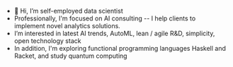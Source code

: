 - 👋 Hi, I’m self-employed data scientist
- Professionally, I'm focused on AI consulting -- I help clients to implement novel 
analytics solutions. 
- I’m interested in latest AI trends, AutoML, lean / agile R&D, simplicity, open technology stack
- In addition, I'm exploring functional programming languages Haskell and Racket, and study quantum computing

<!---
czanalytics/czanalytics is a ✨ special ✨ repository because its `README.md` (this file) appears on your GitHub profile.
You can click the Preview link to take a look at your changes.
--->
